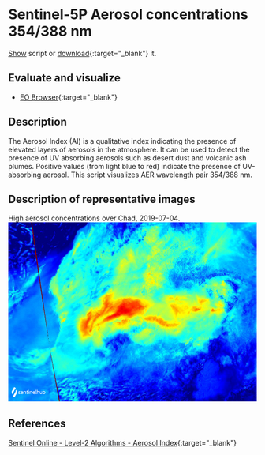 # Sentinel-5P Aerosol concentrations 354/388 nm
<a href="#" id='togglescript'>Show</a> script or [download](script.js){:target="_blank"} it.
<div id='script_view' style="display:none">
{% highlight javascript %}
{% include_relative script.js %}
{% endhighlight %}
</div>

## Evaluate and visualize
 - [EO Browser](https://sentinelshare.page.link/vPy9){:target="_blank"}   

## Description
The Aerosol Index (AI) is a qualitative index indicating the presence of elevated layers of aerosols in the atmosphere. It can be used to detect the presence of UV absorbing aerosols such as desert dust and volcanic ash plumes. Positive values (from light blue to red) indicate the presence of UV-absorbing aerosol. This script visualizes AER wavelength pair 354/388 nm.

## Description of representative images

High aerosol concentrations over Chad, 2019-07-04.
![NO2 tropospheric column](fig/fig1.png)

## References
[Sentinel Online - Level-2 Algorithms - Aerosol Index](https://sentinel.esa.int/web/sentinel/technical-guides/sentinel-5p/level-2/aerosol-index){:target="_blank"}


